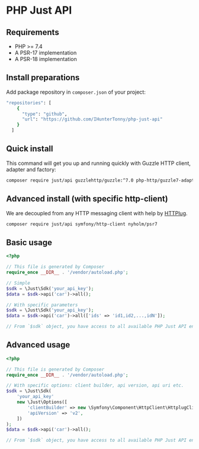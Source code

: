 # PHP Just API

## Requirements
 - PHP >= 7.4
 - A PSR-17 implementation
 - A PSR-18 implementation

## Install preparations
Add package repository in `composer.json` of your project:
```bash
"repositories": [
    {
      "type": "github",
      "url": "https://github.com/IHunterTonny/php-just-api"
    }
  ]
```

## Quick install
This command will get you up and running quickly with Guzzle HTTP client, adapter and factory:
```bash
composer require just/api guzzlehttp/guzzle:^7.0 php-http/guzzle7-adapter http-interop/http-factory-guzzle 
```

## Advanced install (with specific http-client)
We are decoupled from any HTTP messaging client with help by [HTTPlug](https://httplug.io).

```bash
composer require just/api symfony/http-client nyholm/psr7
```

## Basic usage
```php
<?php

// This file is generated by Composer
require_once __DIR__ . '/vendor/autoload.php';

// Simple
$sdk = \Just\Sdk('your_api_key');
$data = $sdk->api('car')->all();

// With specific parameters
$sdk = \Just\Sdk('your_api_key');
$data = $sdk->api('car')->all(['ids' => 'id1,id2,...,idN']);

// From `$sdk` object, you have access to all available PHP Just API endpoints. E.g.:
```

## Advanced usage
```php
<?php

// This file is generated by Composer
require_once __DIR__ . '/vendor/autoload.php';

// With specific options: client builder, api version, api uri etc.
$sdk = \Just\Sdk(
    'your_api_key'
    new \Just\Options([
        'clientBuilder' => new \Symfony\Component\HttpClient\HttplugClient(),
        'apiVersion' => 'v2',
    ])
);
$data = $sdk->api('car')->all();

// From `$sdk` object, you have access to all available PHP Just API endpoints. E.g.:
```